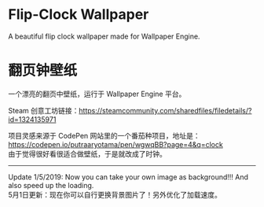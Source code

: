 # Flip-Clock Wallpaper
A beautiful flip clock wallpaper made for Wallpaper Engine.
# 翻页钟壁纸
一个漂亮的翻页中壁纸，运行于 Wallpaper Engine 平台。

Steam 创意工坊链接：https://steamcommunity.com/sharedfiles/filedetails/?id=1324135971

项目灵感来源于 CodePen 网站里的一个番茄种项目，地址是：https://codepen.io/putraaryotama/pen/wgwqBB?page=4&q=clock  
由于觉得很好看很适合做壁纸，于是就改成了时钟。

--------------------------------------------

Update 1/5/2019: Now you can take your own image as background!!! And also speed up the loading.  
5月1日更新：现在你可以自行更换背景图片了！另外优化了加载速度。
